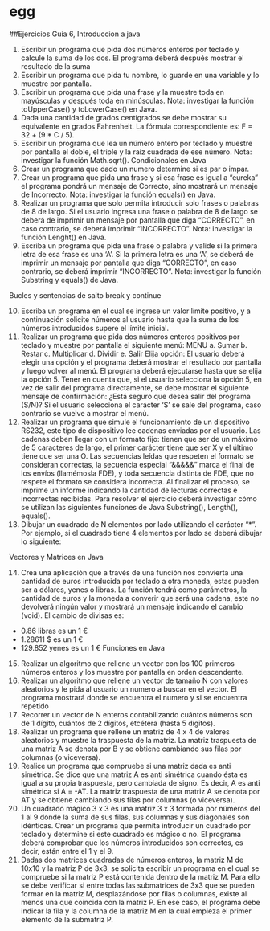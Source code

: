# egg
##Ejercicios Guia 6, Introduccion a java


1. Escribir un programa que pida dos números enteros por teclado y calcule la suma de los
dos. El programa deberá después mostrar el resultado de la suma
2. Escribir un programa que pida tu nombre, lo guarde en una variable y lo muestre por
pantalla.
3. Escribir un programa que pida una frase y la muestre toda en mayúsculas y después toda
en minúsculas. Nota: investigar la función toUpperCase() y toLowerCase() en Java.
4. Dada una cantidad de grados centígrados se debe mostrar su equivalente en grados
Fahrenheit. La fórmula correspondiente es: F = 32 + (9 * C / 5).
5. Escribir un programa que lea un número entero por teclado y muestre por pantalla el
doble, el triple y la raíz cuadrada de ese número. Nota: investigar la función Math.sqrt().
Condicionales en Java
6. Crear un programa que dado un numero determine si es par o impar.
7. Crear un programa que pida una frase y si esa frase es igual a “eureka” el programa
pondrá un mensaje de Correcto, sino mostrará un mensaje de Incorrecto. Nota: investigar
la función equals() en Java.
8. Realizar un programa que solo permita introducir solo frases o palabras de 8 de largo. Si el
usuario ingresa una frase o palabra de 8 de largo se deberá de imprimir un mensaje por
pantalla que diga “CORRECTO”, en caso contrario, se deberá imprimir “INCORRECTO”.
Nota: investigar la función Lenght() en Java.
9. Escriba un programa que pida una frase o palabra y valide si la primera letra de esa frase
es una ‘A’. Si la primera letra es una ‘A’, se deberá de imprimir un mensaje por pantalla que
diga “CORRECTO”, en caso contrario, se deberá imprimir “INCORRECTO”. Nota: investigar
la función Substring y equals() de Java.

Bucles y sentencias de salto break y continue

10. Escriba un programa en el cual se ingrese un valor límite positivo, y a continuación solicite
números al usuario hasta que la suma de los números introducidos supere el límite inicial.
11. Realizar un programa que pida dos números enteros positivos por teclado y muestre por
pantalla el siguiente menú:
MENU
a. Sumar
b. Restar
c. Multiplicar
d. Dividir
e. Salir
Elija opción:
El usuario deberá elegir una opción y el programa deberá mostrar el resultado por pantalla
y luego volver al menú. El programa deberá ejecutarse hasta que se elija la opción 5.
Tener en cuenta que, si el usuario selecciona la opción 5, en vez de salir del programa
directamente, se debe mostrar el siguiente mensaje de confirmación: ¿Está seguro que
desea salir del programa (S/N)? Si el usuario selecciona el carácter ‘S’ se sale del
programa, caso contrario se vuelve a mostrar el menú.
12. Realizar un programa que simule el funcionamiento de un dispositivo RS232, este tipo de
dispositivo lee cadenas enviadas por el usuario. Las cadenas deben llegar con un formato
fijo: tienen que ser de un máximo de 5 caracteres de largo, el primer carácter tiene que ser
X y el último tiene que ser una O.
Las secuencias leídas que respeten el formato se consideran correctas, la secuencia
especial “&&&&&” marca el final de los envíos (llamémosla FDE), y toda secuencia distinta
de FDE, que no respete el formato se considera incorrecta.
Al finalizar el proceso, se imprime un informe indicando la cantidad de lecturas correctas e
incorrectas recibidas. Para resolver el ejercicio deberá investigar cómo se utilizan las
siguientes funciones de Java Substring(), Length(), equals().
13. Dibujar un cuadrado de N elementos por lado utilizando el carácter “*”. Por ejemplo, si el
cuadrado tiene 4 elementos por lado se deberá dibujar lo siguiente:


Vectores y Matrices en Java

14. Crea una aplicación que a través de una función nos convierta una cantidad de euros
introducida por teclado a otra moneda, estas pueden ser a dólares, yenes o libras. La
función tendrá como parámetros, la cantidad de euros y la moneda a converir que será
una cadena, este no devolverá ningún valor y mostrará un mensaje indicando el cambio
(void).
El cambio de divisas es:
* 0.86 libras es un 1 €
* 1.28611 $ es un 1 €
* 129.852 yenes es un 1 €
Funciones en Java
15. Realizar un algoritmo que rellene un vector con los 100 primeros números enteros y los
muestre por pantalla en orden descendente.
16. Realizar un algoritmo que rellene un vector de tamaño N con valores aleatorios y le pida al
usuario un numero a buscar en el vector. El programa mostrará donde se encuentra el
numero y si se encuentra repetido
17. Recorrer un vector de N enteros contabilizando cuántos números son de 1 dígito, cuántos
de 2 dígitos, etcétera (hasta 5 dígitos).
18. Realizar un programa que rellene un matriz de 4 x 4 de valores aleatorios y muestre la
traspuesta de la matriz. La matriz traspuesta de una matriz A se denota por B y se obtiene
cambiando sus filas por columnas (o viceversa).
19. Realice un programa que compruebe si una matriz dada es anti simétrica. Se dice que una
matriz A es anti simétrica cuando ésta es igual a su propia traspuesta, pero cambiada de
signo. Es decir, A es anti simétrica si A = -AT. La matriz traspuesta de una matriz A se
denota por AT y se obtiene cambiando sus filas por columnas (o viceversa).
20. Un cuadrado mágico 3 x 3 es una matriz 3 x 3 formada por números del 1 al 9 donde la
suma de sus filas, sus columnas y sus diagonales son idénticas. Crear un programa que
permita introducir un cuadrado por teclado y determine si este cuadrado es mágico o no.
El programa deberá comprobar que los números introducidos son correctos, es decir,
están entre el 1 y el 9.
21. Dadas dos matrices cuadradas de números enteros, la matriz M de 10x10 y la matriz P de
3x3, se solicita escribir un programa en el cual se compruebe si la matriz P está contenida
dentro de la matriz M. Para ello se debe verificar si entre todas las submatrices de 3x3 que
se pueden formar en la matriz M, desplazándose por filas o columnas, existe al menos una
que coincida con la matriz P. En ese caso, el programa debe indicar la fila y la columna de
la matriz M en la cual empieza el primer elemento de la submatriz P.
